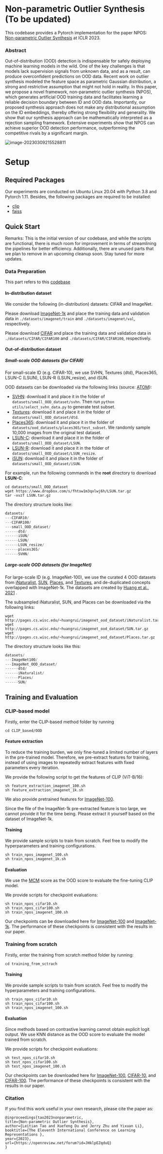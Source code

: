 # Non-parametric Outlier Synthesis (To be updated)

This codebase provides a Pytorch implementation for the paper NPOS: [Non-parametric Outlier Synthesis](https://openreview.net/forum?id=JHklpEZqduQ) at ICLR 2023.

### Abstract

Out-of-distribution (OOD) detection is indispensable for safely deploying machine learning models in the wild. One of the key challenges is that models lack supervision signals from unknown data, and as a result, can produce overconfident predictions on OOD data. Recent work on outlier synthesis modeled the feature space as parametric Gaussian distribution, a strong and restrictive assumption that might not hold in reality. In this paper, we propose a novel framework, non-parametric outlier synthesis (NPOS), which generates artificial OOD training data and facilitates learning a reliable decision boundary between ID and OOD data. Importantly, our proposed synthesis approach does not make any distributional assumption on the ID embeddings, thereby offering strong flexibility and generality. We show that our synthesis approach can be mathematically interpreted as a rejection sampling framework. Extensive experiments show that NPOS can achieve superior OOD detection performance, outperforming the competitive rivals by a significant margin. 

![image-20230309215528811](npos.png)

# Setup

## Required Packages

Our experiments are conducted on Ubuntu Linux 20.04 with Python 3.8 and Pytorch 1.11. Besides, the following packages are required to be installed:

- [clip](https://github.com/openai/CLIP)
- [faiss](https://github.com/facebookresearch/faiss)

## Quick Start

Remarks: This is the initial version of our codebase, and while the scripts are functional, there is much room for improvement in terms of streamlining the pipelines for better efficiency. Additionally, there are unused parts that we plan to remove in an upcoming cleanup soon. Stay tuned for more updates.

### Data Preparation

This part refers to this [codebase](https://github.com/deeplearning-wisc/cider)

#### In-distribution dataset

We consider the following (in-distribution) datasets: CIFAR and ImageNet. 

Please download [ImageNet-1k](http://www.image-net.org/challenges/LSVRC/2012/index) and place the training data and validation data in `./datasets/imagenet/train` and `./datasets/imagenet/val`, respectively.

Please download [CIFAR](https://www.cs.toronto.edu/~kriz/cifar.html) and place the training data and validation data in `./datasets/CIFAR/CIFAR100` and `./datasets/CIFAR/CIFAR100`, respectively.

#### Out-of-distribution dataset

##### **Small-scale OOD datasets** (for CIFAR)

 For small-scale ID (e.g. CIFAR-10), we use SVHN, Textures (dtd), Places365, LSUN-C (LSUN), LSUN-R (LSUN_resize), and iSUN. 

OOD datasets can be downloaded via the following links (source: [ATOM](https://github.com/jfc43/informative-outlier-mining/blob/master/README.md)):

* [SVHN](http://ufldl.stanford.edu/housenumbers/test_32x32.mat): download it and place it in the folder of `datasets/small_OOD_dataset/svhn`. Then run `python utils/select_svhn_data.py` to generate test subset.
* [Textures](https://www.robots.ox.ac.uk/~vgg/data/dtd/download/dtd-r1.0.1.tar.gz): download it and place it in the folder of `datasets/small_OOD_dataset/dtd`.
* [Places365](http://data.csail.mit.edu/places/places365/test_256.tar): download it and place it in the folder of `datasets/ood_datasets/places365/test_subset`. We randomly sample 10,000 images from the original test dataset. 
* [LSUN-C](https://www.dropbox.com/s/fhtsw1m3qxlwj6h/LSUN.tar.gz): download it and place it in the folder of `datasets/small_OOD_dataset/LSUN`.
* [LSUN-R](https://www.dropbox.com/s/moqh2wh8696c3yl/LSUN_resize.tar.gz): download it and place it in the folder of `datasets/small_OOD_dataset/LSUN_resize`.
* [iSUN](https://www.dropbox.com/s/ssz7qxfqae0cca5/iSUN.tar.gz): download it and place it in the folder of `datasets/small_OOD_dataset/iSUN`.

For example, run the following commands in the **root** directory to download **LSUN-C**:
```
cd datasets/small_OOD_dataset
wget https://www.dropbox.com/s/fhtsw1m3qxlwj6h/LSUN.tar.gz
tar -xvzf LSUN.tar.gz
```

The directory structure looks like:

```python
datasets/
---CIFAR10/
---CIFAR100/
---small_OOD_dataset/
------dtd/
------iSUN/
------LSUN/
------LSUN_resize/
------places365/
------SVHN/
```

##### **Large-scale OOD datasets** (for ImageNet)

For large-scale ID (e.g. ImageNet-100), we use the curated 4 OOD datasets from [iNaturalist](https://arxiv.org/pdf/1707.06642.pdf), [SUN](https://vision.princeton.edu/projects/2010/SUN/paper.pdf), [Places](http://places2.csail.mit.edu/PAMI_places.pdf), and [Textures](https://arxiv.org/pdf/1311.3618.pdf), and de-duplicated concepts overlapped with ImageNet-1k. The datasets are created by  [Huang et al., 2021](https://github.com/deeplearning-wisc/large_scale_ood) .

The subsampled iNaturalist, SUN, and Places can be downloaded via the following links:

```
wget http://pages.cs.wisc.edu/~huangrui/imagenet_ood_dataset/iNaturalist.tar.gz
wget http://pages.cs.wisc.edu/~huangrui/imagenet_ood_dataset/SUN.tar.gz
wget http://pages.cs.wisc.edu/~huangrui/imagenet_ood_dataset/Places.tar.gz

```
The directory structure looks like this:
```python
datasets/
---ImageNet100/
---ImageNet_OOD_dataset/
------dtd/
------iNaturalist/
------Places/
------SUN/
```


## Training and Evaluation 

### CLIP-based model

Firstly, enter the CLIP-based method folder by running

```
cd CLIP_based/OOD
```

#### Feature extraction

To reduce the training burden, we only fine-tuned a limited number of layers in the pre-trained model. Therefore, we pre-extract features for training, instead of using images to repeatedly extract features with fixed parameters every iteration.

We provide the following script to get the features of CLIP (ViT-B/16):

```
sh feature_extraction_imagenet_100.sh
sh feature_extraction_imagenet_1k.sh
```
We also provide pretrained features for [ImageNet-100](https://drive.google.com/drive/folders/1rkXQYHcaITZCj55OLNXqy_b-yjktONrn?usp=share_link). 

Since the file of the ImageNet-1k pre-extracted feature is too large, we cannot provide it for the time being. Please extract it yourself based on the dataset of ImageNet-1k.

#### Training

We provide sample scripts to train from scratch. Feel free to modify the hyperparameters and training configurations.

```
sh train_npos_imagenet_100.sh
sh train_npos_imagenet_1k.sh
```

#### Evaluation

We use the [MCM](https://openreview.net/forum?id=KnCS9390Va) score as the OOD score to evaluate the fine-tuning CLIP model.

We provide scripts for checkpoint evaluations:

```
sh train_npos_cifar10.sh
sh train_npos_cifar100.sh
sh train_npos_imagenet_100.sh
```


Our checkpoints can be downloaded here for [ImageNet-100](https://drive.google.com/drive/folders/1SjW2kvhDQ6qcsIo5TR7eLMrcL3r6Y3QN?usp=share_link) and [ImageNet-1k](https://drive.google.com/drive/folders/1rkXQYHcaITZCj55OLNXqy_b-yjktONrn?usp=share_link). The performance of these checkpoints is consistent with the results in our paper.

### **Training from scratch**

Firstly, enter the training from scratch method folder by running:

```
cd training_from_sctrach
```

#### Training

We provide sample scripts to train from scratch. Feel free to modify the hyperparameters and training configurations.

```
sh train_npos_cifar10.sh
sh train_npos_cifar100.sh
sh train_npos_imagenet_100.sh
```

#### Evaluation

Since methods based on contrastive learning cannot obtain explicit logit output. We use KNN distance as the OOD score to evaluate the model trained from scratch.

We provide scripts for checkpoint evaluations: 

```
sh test_npos_cifar10.sh
sh test_npos_cifar100.sh
sh test_npos_imagenet_100.sh
```

Our checkpoints can be downloaded here for [ImageNet-100](https://drive.google.com/drive/folders/1SjW2kvhDQ6qcsIo5TR7eLMrcL3r6Y3QN?usp=share_link), [CIFAR-10,](https://drive.google.com/drive/folders/1rkXQYHcaITZCj55OLNXqy_b-yjktONrn?usp=share_link) and [CIFAR-100](https://drive.google.com/drive/folders/1rkXQYHcaITZCj55OLNXqy_b-yjktONrn?usp=share_link). The performance of these checkpoints is consistent with the results in our paper.

### Citation

If you find this work useful in your own research, please cite the paper as:

```
@inproceedings{tao2023nonparametric,
title={Non-parametric Outlier Synthesis},
author={Leitian Tao and Xuefeng Du and Jerry Zhu and Yixuan Li},
booktitle={The Eleventh International Conference on Learning Representations },
year={2023},
url={https://openreview.net/forum?id=JHklpEZqduQ}
}
```
